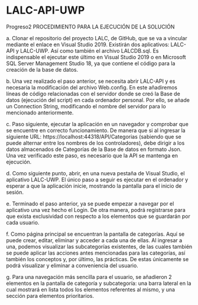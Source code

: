 # LALC-API-UWP
Progreso2
PROCEDIMIENTO PARA LA EJECUCIÓN DE LA SOLUCIÓN

a. Clonar el repositorio del proyecto LALC, de GitHub, que se va a vincular mediante el enlace en Visual Studio 2019. 
Existirán dos aplicativos: LALC-API y LALC-UWP. Así como también el archivo LALCDB.sql. Es indispensable el ejecutar 
este último en Visual Studio 2019 o en Microsoft SQL Server Management Studio 18, ya que contiene el código para la 
creación de la base de datos.

b. Una vez realizado el paso anterior, se necesita abrir LALC-API y es necesaria la modificación del archivo 
Web.config. En este añadiremos líneas de código relacionadas con el servidor donde se creó la Base de datos 
(ejecución del script) en cada ordenador personal. Por ello, se añade un Connection String, modificando el 
nombre del servidor para lo mencionado anteriormente.

c. Paso siguiente, ejecutar la aplicación en un navegador y comprobar que se encuentre en correcto funcionamiento.
De manera que si al ingresar la siguiente URL: https://localhost:44318/API/Categorias (sabiendo que se puede alternar
entre los nombres de los controladores), debe dirigir a los datos almacenados de Categorías de la Base de datos en formato Json.
Una vez verificado este paso, es necesario que la API se mantenga en ejecución.

d. Como siguiente punto, abrir, en una nueva pestaña de Visual Studio, el aplicativo LALC-UWP. El único paso a seguir 
es ejecutar en el ordenador y esperar a que la aplicación inicie, mostrando la pantalla para el inicio de sesión.

e. Terminado el paso anterior, ya se puede empezar a navegar por el aplicativo una vez hecho el Login. 
De otra manera, podrá registrarse para que exista exclusividad con respecto a los elementos que se guardarán por cada usuario.

f. Como página principal se encuentran la pantalla de categorías. Aquí se puede crear, editar, eliminar y
acceder a cada una de ellas. Al ingresar a una, podemos visualizar las subcategorías existentes, de las cuales
también se puede aplicar las acciones antes mencionadas para las categorías, así también los conceptos y, por último, 
las prácticas. De estas únicamente se podrá visualizar y eliminar a conveniencia del usuario.

g. Para una navegación más sencilla para el usuario, se añadieron 2 elementos en la pantalla de categoría 
y subcategoría: una barra lateral en la cual mostrará en lista todos los elementos referentes al mismo, 
y una sección para elementos prioritarios.
